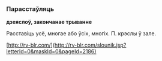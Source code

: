 ### Парасстаўляць
**дзеяслоў, закончанае трыванне**

Расставіць усё, многае або ўсіх, многіх. П. крэслы ў зале.

<a rel="author">[http://rv-blr.com/](http://rv-blr.com/slounik.jsp?letterId=0&maskId=0&pageId=2186)</a>

